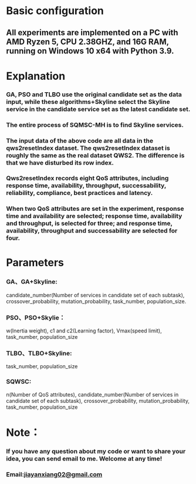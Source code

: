 # Basic configuration
## All experiments are implemented on a PC with AMD Ryzen 5, CPU 2.38GHZ, and 16G RAM, running on Windows 10 x64 with Python 3.9.
# Explanation
### GA, PSO and TLBO use the original candidate set as the data input, while these algorithms+Skyline select the Skyline service in the candidate service set as the latest candidate set.
### The entire process of SQMSC-MH is to find Skyline services.
### The input data of the above code are all data in the qws2resetIndex dataset. The qws2resetIndex dataset is roughly the same as the real dataset QWS2. The difference is that we have disturbed its row index.
### Qws2resetIndex records eight QoS attributes, including response time, availability, throughput, successability, reliability, compliance, best practices and latency.
### When two QoS attributes are set in the experiment, response time and availability are selected; response time, availability and throughput, is selected for three; and response time, availability, throughput and successability are selected for four.
# Parameters
### GA、GA+Skyline:
candidate_number(Number of services in candidate set of each subtask),
crossover_probability,
mutation_probability,
task_number,
population_size.
### PSO、PSO+Skylie：
w(Inertia weight), c1 and c2(Learning factor), Vmax(speed limit), task_number, population_size
### TLBO、TLBO+Skyline:
task_number, population_size
### SQWSC:
n(Number of QoS attributes), candidate_number(Number of services in candidate set of each subtask), crossover_probability, mutation_probability, task_number, population_size
# Note：
### If you have any question about my code or want to share your idea, you can send email to me. Welcome at any time!
### Email:jiayanxiang02@gmail.com
